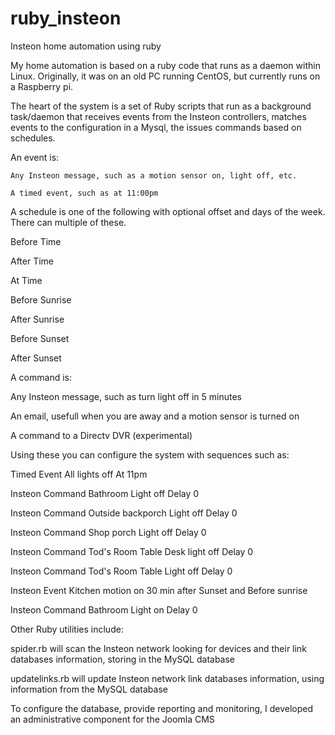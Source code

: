 ruby_insteon
============

Insteon home automation using ruby

My home automation is based on a ruby code that runs as a daemon within Linux.  Originally, it was on an old PC running CentOS, but currently runs on a Raspberry pi.

The heart of the system is a set of Ruby scripts that run as a background task/daemon that receives events from the Insteon controllers, matches events to the configuration in a Mysql, the issues commands based on schedules.

An event is:

	Any Insteon message, such as a motion sensor on, light off, etc.
  
	A timed event, such as at 11:00pm

A schedule is one of the following with optional offset and days of the week.  There can multiple of these.

  Before Time
  
  After Time
  
  At Time
  
  Before Sunrise
  
  After Sunrise
  
  Before Sunset
  
  After Sunset

A command is:

  Any Insteon message, such as turn light off in 5 minutes
  
  An email, usefull when you are away and a motion sensor is turned on
  
  A command to a Directv DVR (experimental)

Using these you can configure the system with sequences such as:

Timed Event All lights off At 11pm

  Insteon Command Bathroom Light off Delay 0
  
  Insteon Command Outside backporch Light off Delay 0
  
  Insteon Command Shop porch Light off Delay 0
  
  Insteon Command Tod's Room Table Desk light off Delay 0
  
  Insteon Command Tod's Room Table Light off Delay 0

Insteon Event Kitchen motion on 30 min after Sunset and Before sunrise

  Insteon Command Bathroom Light on Delay 0

Other Ruby utilities include:

spider.rb  will scan the Insteon network looking for devices and their link databases information, storing in the MySQL database
	
updatelinks.rb will update Insteon network link databases information, using information from the MySQL database
	
To configure the database, provide reporting and monitoring,  I developed an administrative component for the Joomla CMS
